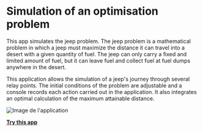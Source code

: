 # Simulation of an optimisation problem

This app simulates the jeep problem. The jeep problem is a mathematical problem in which a jeep must maximize the distance it can travel into a desert with a given quantity of fuel. The jeep can only carry a fixed and limited amount of fuel, but it can leave fuel and collect fuel at fuel dumps anywhere in the desert.

This application allows the simulation of a jeep's journey through several relay points. The initial conditions of the problem are adjustable and a console records each action carried out in the application. It also integrates an optimal calculation of the maximum attainable distance. 

![Image de l'application](http://adrienchkirate.com/app/jeep/img/capture.png)

**[Try this app](http://adrienchkirate.com/app/jeep/)**

